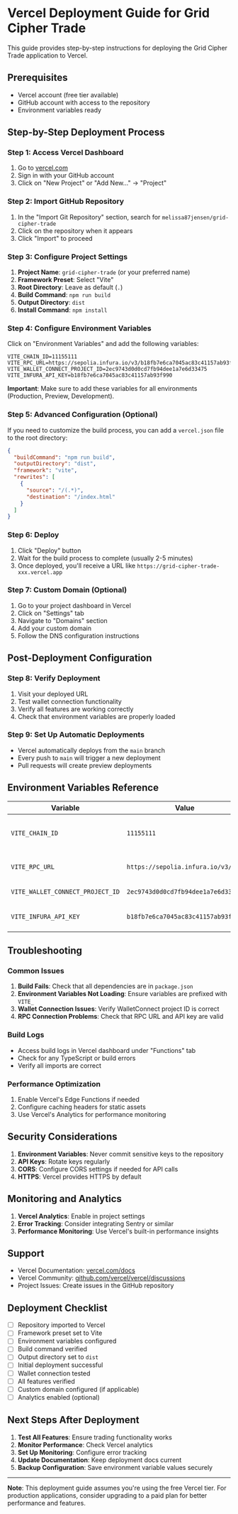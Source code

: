 # Vercel Deployment Guide for Grid Cipher Trade

This guide provides step-by-step instructions for deploying the Grid Cipher Trade application to Vercel.

## Prerequisites

- Vercel account (free tier available)
- GitHub account with access to the repository
- Environment variables ready

## Step-by-Step Deployment Process

### Step 1: Access Vercel Dashboard

1. Go to [vercel.com](https://vercel.com)
2. Sign in with your GitHub account
3. Click on "New Project" or "Add New..." → "Project"

### Step 2: Import GitHub Repository

1. In the "Import Git Repository" section, search for `melissa87jensen/grid-cipher-trade`
2. Click on the repository when it appears
3. Click "Import" to proceed

### Step 3: Configure Project Settings

1. **Project Name**: `grid-cipher-trade` (or your preferred name)
2. **Framework Preset**: Select "Vite"
3. **Root Directory**: Leave as default (`.`)
4. **Build Command**: `npm run build`
5. **Output Directory**: `dist`
6. **Install Command**: `npm install`

### Step 4: Configure Environment Variables

Click on "Environment Variables" and add the following variables:

```
VITE_CHAIN_ID=11155111
VITE_RPC_URL=https://sepolia.infura.io/v3/b18fb7e6ca7045ac83c41157ab93f990
VITE_WALLET_CONNECT_PROJECT_ID=2ec9743d0d0cd7fb94dee1a7e6d33475
VITE_INFURA_API_KEY=b18fb7e6ca7045ac83c41157ab93f990
```

**Important**: Make sure to add these variables for all environments (Production, Preview, Development).

### Step 5: Advanced Configuration (Optional)

If you need to customize the build process, you can add a `vercel.json` file to the root directory:

```json
{
  "buildCommand": "npm run build",
  "outputDirectory": "dist",
  "framework": "vite",
  "rewrites": [
    {
      "source": "/(.*)",
      "destination": "/index.html"
    }
  ]
}
```

### Step 6: Deploy

1. Click "Deploy" button
2. Wait for the build process to complete (usually 2-5 minutes)
3. Once deployed, you'll receive a URL like `https://grid-cipher-trade-xxx.vercel.app`

### Step 7: Custom Domain (Optional)

1. Go to your project dashboard in Vercel
2. Click on "Settings" tab
3. Navigate to "Domains" section
4. Add your custom domain
5. Follow the DNS configuration instructions

## Post-Deployment Configuration

### Step 8: Verify Deployment

1. Visit your deployed URL
2. Test wallet connection functionality
3. Verify all features are working correctly
4. Check that environment variables are properly loaded

### Step 9: Set Up Automatic Deployments

- Vercel automatically deploys from the `main` branch
- Every push to `main` will trigger a new deployment
- Pull requests will create preview deployments

## Environment Variables Reference

| Variable | Value | Description |
|----------|-------|-------------|
| `VITE_CHAIN_ID` | `11155111` | Ethereum Sepolia testnet chain ID |
| `VITE_RPC_URL` | `https://sepolia.infura.io/v3/...` | RPC endpoint for blockchain connection |
| `VITE_WALLET_CONNECT_PROJECT_ID` | `2ec9743d0d0cd7fb94dee1a7e6d33475` | WalletConnect project ID |
| `VITE_INFURA_API_KEY` | `b18fb7e6ca7045ac83c41157ab93f990` | Infura API key for RPC access |

## Troubleshooting

### Common Issues

1. **Build Fails**: Check that all dependencies are in `package.json`
2. **Environment Variables Not Loading**: Ensure variables are prefixed with `VITE_`
3. **Wallet Connection Issues**: Verify WalletConnect project ID is correct
4. **RPC Connection Problems**: Check that RPC URL and API key are valid

### Build Logs

- Access build logs in Vercel dashboard under "Functions" tab
- Check for any TypeScript or build errors
- Verify all imports are correct

### Performance Optimization

1. Enable Vercel's Edge Functions if needed
2. Configure caching headers for static assets
3. Use Vercel's Analytics for performance monitoring

## Security Considerations

1. **Environment Variables**: Never commit sensitive keys to the repository
2. **API Keys**: Rotate keys regularly
3. **CORS**: Configure CORS settings if needed for API calls
4. **HTTPS**: Vercel provides HTTPS by default

## Monitoring and Analytics

1. **Vercel Analytics**: Enable in project settings
2. **Error Tracking**: Consider integrating Sentry or similar
3. **Performance Monitoring**: Use Vercel's built-in performance insights

## Support

- Vercel Documentation: [vercel.com/docs](https://vercel.com/docs)
- Vercel Community: [github.com/vercel/vercel/discussions](https://github.com/vercel/vercel/discussions)
- Project Issues: Create issues in the GitHub repository

## Deployment Checklist

- [ ] Repository imported to Vercel
- [ ] Framework preset set to Vite
- [ ] Environment variables configured
- [ ] Build command verified
- [ ] Output directory set to `dist`
- [ ] Initial deployment successful
- [ ] Wallet connection tested
- [ ] All features verified
- [ ] Custom domain configured (if applicable)
- [ ] Analytics enabled (optional)

## Next Steps After Deployment

1. **Test All Features**: Ensure trading functionality works
2. **Monitor Performance**: Check Vercel analytics
3. **Set Up Monitoring**: Configure error tracking
4. **Update Documentation**: Keep deployment docs current
5. **Backup Configuration**: Save environment variable values securely

---

**Note**: This deployment guide assumes you're using the free Vercel tier. For production applications, consider upgrading to a paid plan for better performance and features.

